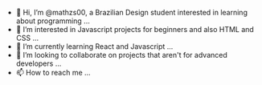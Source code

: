 - 👋 Hi, I’m @mathzs00, a Brazilian Design student interested in learning about programming ...
- 👀 I’m interested in Javascript projects for beginners and also HTML and CSS ...
- 🌱 I’m currently learning React and Javascript ...
- 💞️ I’m looking to collaborate on projects that aren't for advanced developers ...
- 📫 How to reach me ...

<!---
mathzs00/mathzs00 is a ✨ special ✨ repository because its `README.md` (this file) appears on your GitHub profile.
You can click the Preview link to take a look at your changes.
--->
